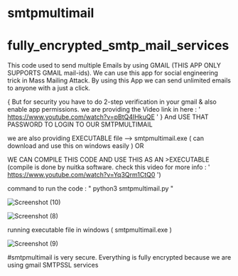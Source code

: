# smtpmultimail
# fully_encrypted_smtp_mail_services

This code used to send multiple Emails by using GMAIL (THIS APP ONLY SUPPORTS GMAIL mail-ids).
We can use this app for social engineering trick in Mass Mailing Attack.
By using this App we can send unlimited emails to anyone with a just a click.

{ But for security you have to do 2-step verification in your gmail & also enable app permissions.
we are providing the Video link in here : ' https://www.youtube.com/watch?v=pBtQ4IHkuQE ' }
And USE THAT PASSWORD TO LOGIN TO OUR SMTPMULTIMAIL

we are also providing EXECUTABLE file  --> smtpmultimail.exe ( can download and use this on windows easily ) OR

WE CAN COMPILE THIS CODE AND USE THIS AS AN >EXECUTABLE  (compile is done by nuitka software. check this video for more info : ' https://www.youtube.com/watch?v=Yq3Qrm1CtQ0 ')

command to run the code :
    " python3 smtpmultimail.py "
    
![Screenshot (10)](https://user-images.githubusercontent.com/92925838/178206811-3369c402-3115-4026-96e0-06b1ea9a9681.png)

![Screenshot (8)](https://user-images.githubusercontent.com/92925838/178205092-6a1d7bef-debf-4b5b-949a-f64e21012d35.png)

running executable file in windows ( smtpmultimail.exe )

![Screenshot (9)](https://user-images.githubusercontent.com/92925838/178205565-5280c403-0a70-4663-8487-f965b32a571a.png)

   #smtpmultimail is very secure. Everything is fully encrypted because we are using gmail SMTPSSL services
